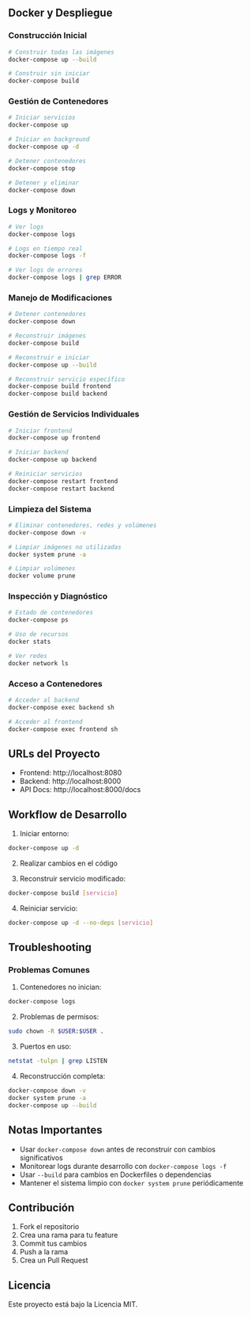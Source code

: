 ## Docker y Despliegue

### Construcción Inicial

```bash
# Construir todas las imágenes
docker-compose up --build

# Construir sin iniciar
docker-compose build
```

### Gestión de Contenedores

```bash
# Iniciar servicios
docker-compose up

# Iniciar en background
docker-compose up -d

# Detener contenedores
docker-compose stop

# Detener y eliminar
docker-compose down
```

### Logs y Monitoreo

```bash
# Ver logs
docker-compose logs

# Logs en tiempo real
docker-compose logs -f

# Ver logs de errores
docker-compose logs | grep ERROR
```

### Manejo de Modificaciones

```bash
# Detener contenedores
docker-compose down

# Reconstruir imágenes
docker-compose build

# Reconstruir e iniciar
docker-compose up --build

# Reconstruir servicio específico
docker-compose build frontend
docker-compose build backend
```

### Gestión de Servicios Individuales

```bash
# Iniciar frontend
docker-compose up frontend

# Iniciar backend
docker-compose up backend

# Reiniciar servicios
docker-compose restart frontend
docker-compose restart backend
```

### Limpieza del Sistema

```bash
# Eliminar contenedores, redes y volúmenes
docker-compose down -v

# Limpiar imágenes no utilizadas
docker system prune -a

# Limpiar volúmenes
docker volume prune
```

### Inspección y Diagnóstico

```bash
# Estado de contenedores
docker-compose ps

# Uso de recursos
docker stats

# Ver redes
docker network ls
```

### Acceso a Contenedores

```bash
# Acceder al backend
docker-compose exec backend sh

# Acceder al frontend
docker-compose exec frontend sh
```

## URLs del Proyecto

- Frontend: http://localhost:8080
- Backend: http://localhost:8000
- API Docs: http://localhost:8000/docs

## Workflow de Desarrollo

1. Iniciar entorno:
```bash
docker-compose up -d
```

2. Realizar cambios en el código

3. Reconstruir servicio modificado:
```bash
docker-compose build [servicio]
```

4. Reiniciar servicio:
```bash
docker-compose up -d --no-deps [servicio]
```

## Troubleshooting

### Problemas Comunes

1. Contenedores no inician:
```bash
docker-compose logs
```

2. Problemas de permisos:
```bash
sudo chown -R $USER:$USER .
```

3. Puertos en uso:
```bash
netstat -tulpn | grep LISTEN
```

4. Reconstrucción completa:
```bash
docker-compose down -v
docker system prune -a
docker-compose up --build
```

## Notas Importantes

- Usar `docker-compose down` antes de reconstruir con cambios significativos
- Monitorear logs durante desarrollo con `docker-compose logs -f`
- Usar `--build` para cambios en Dockerfiles o dependencias
- Mantener el sistema limpio con `docker system prune` periódicamente

## Contribución

1. Fork el repositorio
2. Crea una rama para tu feature
3. Commit tus cambios
4. Push a la rama
5. Crea un Pull Request

## Licencia

Este proyecto está bajo la Licencia MIT.
